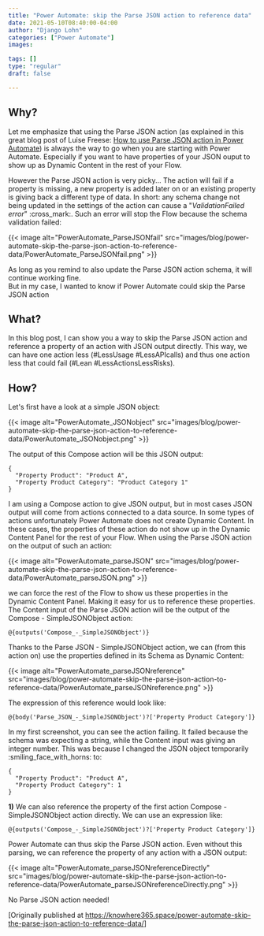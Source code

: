 ```yaml
---
title: "Power Automate: skip the Parse JSON action to reference data"
date: 2021-05-10T08:40:00-04:00
author: "Django Lohn"
categories: ["Power Automate"]
images:

tags: []
type: "regular"
draft: false

---
```


## Why?

Let me emphasize that using the Parse JSON action (as explained in this
great blog post of Luise Freese: [How to use Parse JSON action in Power
Automate](https://techcommunity.microsoft.com/t5/microsoft-365-pnp-blog/how-to-use-parse-json-action-in-power-automate/ba-p/2121861?WT))
is always the way to go when you are starting with Power Automate.
Especially if you want to have properties of your JSON ouput to show up
as Dynamic Content in the rest of your Flow.


However the Parse JSON action is very picky\... The action will fail if
a property is missing, a new property is added later on or an existing
property is giving back a different type of data. In short: any schema
change not being updated in the settings of the action can cause a
 \"*ValidationFailed error*\" :cross_mark:. Such an error
will stop the Flow because the schema validation failed:

{{< image alt="PowerAutomate_ParseJSONfail" src="images/blog/power-automate-skip-the-parse-json-action-to-reference-data/PowerAutomate_ParseJSONfail.png" >}}


As long as you remind to also update the Parse JSON action schema, it
will continue working fine.\
But in my case, I wanted to know if Power Automate could skip the Parse
JSON action

## What? 


In this blog post, I can show you a way to skip the Parse JSON action
and reference a property of an action with JSON output directly. This
way, we can have one action less (#LessUsage #LessAPIcalls) and thus one
action less that could fail (#Lean #LessActionsLessRisks).

## How? 

Let's first have a look at a simple JSON object:

{{< image alt="PowerAutomate_JSONobject" src="images/blog/power-automate-skip-the-parse-json-action-to-reference-data/PowerAutomate_JSONobject.png" >}}



The output of this Compose action will be this JSON output:


``` wp-block-code
{
  "Property Product": "Product A",
  "Property Product Category": "Product Category 1"
}
```

I am using a Compose action to give JSON output, but in most cases JSON
output will come from actions connected to a data source. In some types
of actions unfortunately Power Automate does not create Dynamic Content.
In these cases, the properties of these action do not show up in the
Dynamic Content Panel for the rest of your Flow. When using the Parse
JSON action on the output of such an action:

{{< image alt="PowerAutomate_parseJSON" src="images/blog/power-automate-skip-the-parse-json-action-to-reference-data/PowerAutomate_parseJSON.png" >}}


we can force the rest of the Flow to show us these properties in the
Dynamic Content Panel. Making it easy for us to reference these
properties. The Content input of the Parse JSON action will be the
output of the Compose - SimpleJSONObject action:


``` wp-block-code
@{outputs('Compose_-_SimpleJSONObject')}
```


Thanks to the Parse JSON - SimpleJSONObject action, we can (from this
action on) use the properties defined in its Schema as Dynamic Content:

{{< image alt="PowerAutomate_parseJSONreference" src="images/blog/power-automate-skip-the-parse-json-action-to-reference-data/PowerAutomate_parseJSONreference.png" >}}

The expression of this reference would look like:

``` wp-block-code
@{body('Parse_JSON_-_SimpleJSONObject')?['Property Product Category']}
```


In my first screenshot, you can see the action failing. It failed
because the schema was expecting a string, while the Content input was
giving an integer number. This was because I changed the JSON object
temporarily :smiling_face_with_horns: to:


``` wp-block-code
{
  "Property Product": "Product A",
  "Property Product Category": 1
}
```


**1)** We can also reference the property of the first action Compose -
SimpleJSONObject action directly. We can use an expression like:


``` wp-block-code
@{outputs('Compose_-_SimpleJSONObject')?['Property Product Category']}
```

Power Automate can thus skip the Parse JSON action. Even without this
parsing, we can reference the property of any action with a JSON output:

{{< image alt="PowerAutomate_parseJSONreferenceDirectly" src="images/blog/power-automate-skip-the-parse-json-action-to-reference-data/PowerAutomate_parseJSONreferenceDirectly.png" >}}

No Parse JSON action needed!

[Originally published
at <https://knowhere365.space/power-automate-skip-the-parse-json-action-to-reference-data/>]
